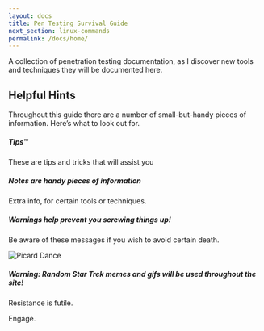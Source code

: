 ```yaml
---
layout: docs
title: Pen Testing Survival Guide
next_section: linux-commands
permalink: /docs/home/
---
```


A collection of penetration testing documentation, as I discover new tools and techniques they will be documented here. 


## Helpful Hints

Throughout this guide there are a number of small-but-handy pieces of
information. Here’s what to look out for.

<div class="note">
  <h5>Tips™</h5>
  <p>These are tips and tricks that will assist you</p>
</div>

<div class="note info">
  <h5>Notes are handy pieces of information</h5>
  <p>Extra info, for certain tools or techniques.</p>
</div>

<div class="note warning">
  <h5>Warnings help prevent you screwing things up!</h5>
  <p>Be aware of these messages if you wish to avoid certain death.</p>
</div>

![Picard Dance](http://127.0.0.1:4000/img/picard-engage.jpg)

<div class="note warning">
  <h5>Warning: Random Star Trek memes and gifs will be used throughout the site!</h5>
  <p>Resistance is futile.</p>
</div>

Engage.